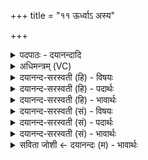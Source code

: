 +++
title = "११ ऊर्ध्वाऽ अस्य"

+++
<details><summary>पदपाठः - दयानन्दादि</summary>

ऊ॒र्ध्वाः। अ॒स्य॒। स॒मिध॒ इति॑ स॒म्ऽइधः॑। भ॒व॒न्ति॒। ऊ॒र्ध्वा। शु॒क्रा। शो॒चीꣳषि॑। अ॒ग्नेः। द्यु॒मत्त॒मेति॑ द्यु॒मत्ऽत॑मा। सु॒प्रती॑क॒स्येति॑ सु॒ऽप्रती॑कस्य। सू॒नोः। ११।
</details>

<details><summary>अधिमन्त्रम् (VC)</summary>

- अग्निर्देवता
- अग्निर्ऋषिः
- उष्णिक्
- ऋषभः
</details>

<details><summary>दयानन्द-सरस्वती (हि) - विषयः</summary>

अब अग्नि कैसा है, इस विषय को अगले मन्त्र में कहा है ॥
</details>

<details><summary>दयानन्द-सरस्वती (हि) - पदार्थः</summary>

पदार्थान्वयभाषाः -  हे मनुष्यो ! जिस (अस्य) इस (सुप्रतीकस्य) सुन्दर प्रतीतिकारक कर्मों से युक्त (सूनोः) प्राणियों के गर्भों को छुड़ाने हारे (अग्नेः) अग्नि की (ऊर्ध्वा) उत्तम (समिधः) सम्यक् प्रकाश करनेवाली समिधा तथा (ऊर्ध्वा) ऊपर को जानेवाले (द्युमत्तमा) अति उत्तम प्रकाशयुक्त (शुक्रा) शुद्ध (शोचींषि) तेज (भवन्ति) होते हैं, उस को तुम जानो ॥११ ॥
</details>

<details><summary>दयानन्द-सरस्वती (हि) - भावार्थः</summary>

भावार्थभाषाः -  हे मनुष्यो ! जो यह ऊपर को उठनेवाला, सब के देखने का हेतु, सब की रक्षा का निमित्त अग्नि है, उस को जान के कार्यों को निरन्तर सिद्ध किया करो ॥११ ॥
</details>

<details><summary>दयानन्द-सरस्वती (सं) - विषयः</summary>

अथाऽग्निः कीदृश इत्याह ॥
</details>

<details><summary>दयानन्द-सरस्वती (सं) - पदार्थः</summary>

पदार्थान्वयभाषाः -  हे मनुष्याः ! यस्याऽस्य सुप्रतीकस्य सूनोरग्नेरूर्ध्वाः समिध ऊर्ध्वा द्युमत्तमा शुक्रा शोचींषि भवन्ति तं विजानीत ॥११ ॥
</details>

<details><summary>दयानन्द-सरस्वती (सं) - भावार्थः</summary>

भावार्थभाषाः -  हे मनुष्याः ! योऽयमूर्ध्वगन्ता सर्वदर्शनहेतुः सर्वेषां पालननिमित्तोऽग्निरस्ति, तं विज्ञाय कार्याणि सततं साध्नुत ॥११ ॥
</details>

<details><summary>सविता जोशी ← दयानन्दः (म) - भावार्थः</summary>

भावार्थभाषाः -  हे माणसांनो ! जो ऊर्ध्वगामी, सर्वप्रकाशक, सर्वरक्षक आहे त्या अग्नीला जाणा व त्याप्रमाणे कार्य करा.
</details>